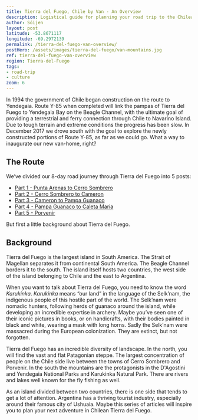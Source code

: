 ```yaml
---
title: Tierra del Fuego, Chile by Van - An Overview
description: Logistical guide for planning your road trip to the Chilean side of Tierra del Fuego.
author: Sóijen
layout: post
latitude: -53.8671117
longitude: -69.2972139
permalink: /tierra-del-fuego-van-overview/
postHero: /assets/images/tierra-del-fuego/van-mountains.jpg
ref: tierra-del-fuego-van-overview
region: Tierra-del-Fuego
tags:
- road-trip
- culture
zoom: 6
---
```

In 1994 the government of Chile began construction on the route to Yendegaia. Route Y-85 when completed will link the pampas of Tierra del Fuego to Yendegaia Bay on the Beagle Channel, with the ultimate goal of providing a terrestrial and ferry connection through Chile to Navarino Island. Due to tough terrain and extreme conditions the progress has been slow. In December 2017 we drove south with the goal to explore the newly constructed portions of Route Y-85, as far as we could go. What a way to inaugurate our new van-home, right?

<h2>The Route</h2>

We’ve divided our 8-day road journey through Tierra del Fuego into 5 posts:
<ul class="post-stats bullets">
  <li><a href="/tierra-del-fuego-part-1-punta-arenas-cerro-sombrero/">Part 1 - Punta Arenas to Cerro Sombrero</a></li>
  <li><a href="/tierra-del-fuego-part-2-cerro-sombrero-cameron/">Part 2 - Cerro Sombrero to Cameron</a></li>
  <li><a href="/tierra-del-fuego-part-3-cameron-pampa-guanaco/">Part 3 - Cameron to Pampa Guanaco</a></li>
  <li><a href="/tierra-del-fuego-part-4-pampa-guanaco-caleta-maria/">Part 4 - Pampa Guanaco to Caleta Maria</a></li>
  <li><a href="/tierra-del-fuego-part-5-porvenir/">Part 5 - Porvenir</a></li>
</ul>

But first a little background about Tierra del Fuego.

<h2>Background</h2>

Tierra del Fuego is the largest island in South America. The Strait of Magellan separates it from continental South America. The Beagle Channel borders it to the south. The island itself hosts two countries, the west side of the island belonging to Chile and the east to Argentina.

When you want to talk about Tierra del Fuego, you need to know the word <em>Karukinka</em>. <em>Karukinka</em> means “our land” in the language of the Selk’nam, the indigenous people of this hostile part of the world. The Selk’nam were nomadic hunters, following herds of guanaco around the island, while developing an incredible expertise in archery. Maybe you’ve seen one of their iconic pictures in books, or on handicrafts, with their bodies painted in black and white, wearing a mask with long horns. Sadly the Selk’nam were massacred during the European colonization. They are extinct, but not forgotten.

Tierra del Fuego has an incredible diversity of landscape. In the north, you will find the vast and flat Patagonian steppe. The largest concentration of people on the Chile side live between the towns of Cerro Sombrero and Porvenir. In the south the mountains are the protagonists in the D'Agostini and Yendegaia National Parks and Karukinka Natural Park. There are rivers and lakes well known for the fly fishing as well.

As an island divided between two countries, there is one side that tends to get a lot of attention. Argentina has a thriving tourist industry, especially around their famous city of Ushuaia. Maybe this series of articles will inspire you to plan your next adventure in Chilean Tierra del Fuego.

